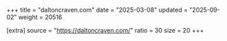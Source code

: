 +++
title = "daltoncraven.com"
date = "2025-03-08"
updated = "2025-09-02"
weight = 20516

[extra]
source = "https://daltoncraven.com/"
ratio = 30
size = 20
+++

